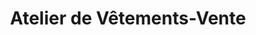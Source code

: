 ---
title: "Atelier de Vêtements-Vente"
url: /pantin/atelier-de-vetements-vente/
shop: vêtements
---